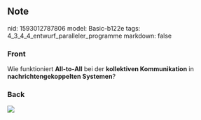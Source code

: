 ## Note
nid: 1593012787806
model: Basic-b122e
tags: 4_3_4_4_entwurf_paralleler_programme
markdown: false

### Front
Wie funktioniert <b>All-to-All</b> bei der <b>kollektiven
Kommunikation</b> in <b>nachrichtengekoppelten Systemen</b>?

### Back
<img src="paste-9805f0543de06bdafd42f5513687fddfaf3d2816.jpg">

